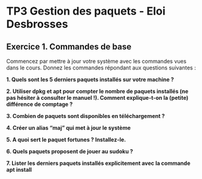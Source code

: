 # TP3 Gestion des paquets - Eloi Desbrosses

## Exercice 1. Commandes de base

Commencez par mettre à jour votre système avec les commandes vues dans le cours.
Donnez les commandes répondant aux questions suivantes :

**1. Quels sont les 5 derniers paquets installés sur votre machine ?**

**2. Utiliser dpkg et apt pour compter le nombre de paquets installés (ne pas hésiter à consulter le manuel !).
Comment explique-t-on la (petite) différence de comptage ?**

**3. Combien de paquets sont disponibles en téléchargement ?**

**4. Créer un alias “maj” qui met à jour le système**

**5. A quoi sert le paquet fortunes ? Installez-le.**

**6. Quels paquets proposent de jouer au sudoku ?**

**7. Lister les derniers paquets installés explicitement avec la commande apt install**

